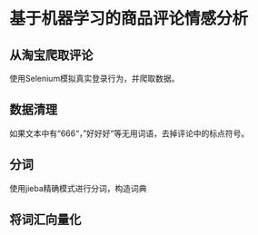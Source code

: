 # 基于机器学习的商品评论情感分析

## 从淘宝爬取评论
使用Selenium模拟真实登录行为，并爬取数据。

## 数据清理
如果文本中有“666“，”好好好“等无用词语，去掉评论中的标点符号。

## 分词
使用jieba精确模式进行分词，构造词典

## 将词汇向量化

